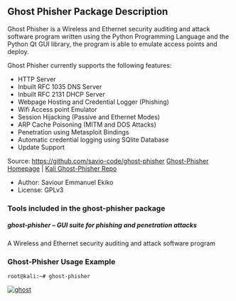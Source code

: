 ## Ghost Phisher Package Description

Ghost Phisher is a Wireless and Ethernet security auditing and attack software program written using the Python Programming Language and the Python Qt GUI library, the program is able to emulate access points and deploy.

Ghost Phisher currently supports the following features:

- HTTP Server
- Inbuilt RFC 1035 DNS Server
- Inbuilt RFC 2131 DHCP Server
- Webpage Hosting and Credential Logger (Phishing)
- Wifi Access point Emulator
- Session Hijacking (Passive and Ethernet Modes)
- ARP Cache Poisoning (MITM and DOS Attacks)
- Penetration using Metasploit Bindings
- Automatic credential logging using SQlite Database
- Update Support

Source: https://github.com/savio-code/ghost-phisher
[Ghost-Phisher Homepage](https://github.com/savio-code/ghost-phisher) | [Kali Ghost-Phisher Repo](https://gitlab.com/kalilinux/packages/ghost-phisher.git;a=summary)

- Author: Saviour Emmanuel Ekiko
- License: GPLv3

### Tools included in the ghost-phisher package

##### ghost-phisher – GUI suite for phishing and penetration attacks

A Wireless and Ethernet security auditing and attack software program

### Ghost-Phisher Usage Example

```
root@kali:~# ghost-phisher
```

[![ghost](http://tools.kali.org/wp-content/uploads/2014/02/ghost.png)](http://tools.kali.org/wp-content/uploads/2014/02/ghost.png)